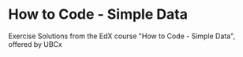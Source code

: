 # How to Code - Simple Data
Exercise Solutions from the EdX course "How to Code - Simple Data", offered by UBCx
